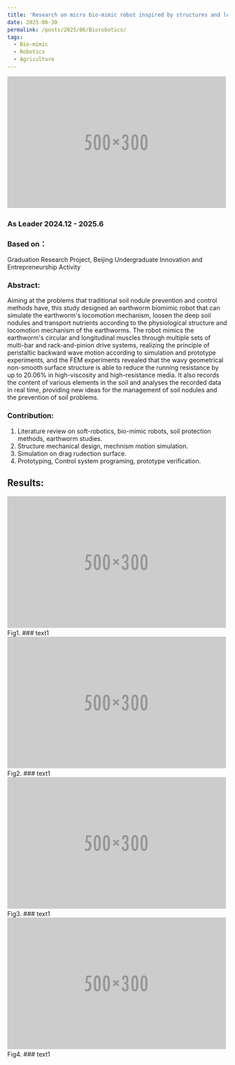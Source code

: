 ```yaml
---
title: 'Research on micro bio-mimic robot inspired by structures and locomotion principles of earthworm'
date: 2025-06-30
permalink: /posts/2025/06/Biorobotics/
tags:
  - Bio-mimic
  - Robotics
  - Agriculture
---
```

<img src='/images/500x300.png'>


### **As Leader**  2024.12 - 2025.6
### **Based on**：
Graduation Research Project, Beijing Undergraduate Innovation and Entrepreneurship Activity
### **Abstract**: 
Aiming at the problems that traditional soil nodule prevention and control methods have, this study designed an earthworm biomimic robot that can simulate the earthworm's locomotion mechanism, loosen the deep soil nodules and transport nutrients according to the physiological structure and locomotion mechanism of the earthworms. The robot mimics the earthworm's circular and longitudinal muscles through multiple sets of multi-bar and rack-and-pinion drive systems, realizing the principle of peristaltic backward wave motion according to simulation and prototype experiments, and the FEM experiments revealed that the wavy geometrical non-smooth surface structure is able to reduce the running resistance by up to 20.06% in high-viscosity and high-resistance media. It also records the content of various elements in the soil and analyses the recorded data in real time, providing new ideas for the management of soil nodules and the prevention of soil problems. 
### **Contribution**:
1. Literature review on soft-robotics, bio-mimic robots, soil protection methods, earthworm studies.
2. Structure mechanical design, mechnism motion simulation.
3. Simulation on drag rudection surface.
4. Prototyping, Control system programing, prototype verification.
## Results:
<img src='/images/500x300.png'>  
Fig1.  
### text1
<img src='/images/500x300.png'>  
Fig2.  
### text1
<img src='/images/500x300.png'>  
Fig3.  
### text1
<img src='/images/500x300.png'>  
Fig4.  
### text1